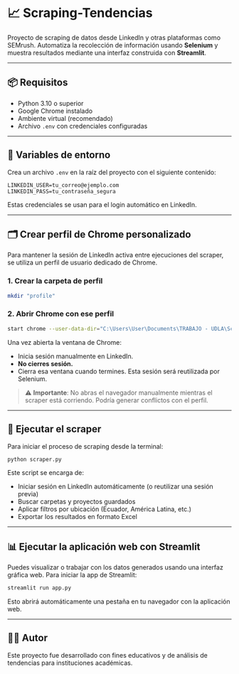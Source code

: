 # 📈 Scraping-Tendencias

Proyecto de scraping de datos desde LinkedIn y otras plataformas como SEMrush. Automatiza la recolección de información usando **Selenium** y muestra resultados mediante una interfaz construida con **Streamlit**.

---

## 📦 Requisitos

- Python 3.10 o superior  
- Google Chrome instalado  
- Ambiente virtual (recomendado)  
- Archivo `.env` con credenciales configuradas  

---

## 🔐 Variables de entorno

Crea un archivo `.env` en la raíz del proyecto con el siguiente contenido:

```env
LINKEDIN_USER=tu_correo@ejemplo.com
LINKEDIN_PASS=tu_contraseña_segura
```

Estas credenciales se usan para el login automático en LinkedIn.

---

## 🗂️ Crear perfil de Chrome personalizado

Para mantener la sesión de LinkedIn activa entre ejecuciones del scraper, se utiliza un perfil de usuario dedicado de Chrome.

### 1. Crear la carpeta de perfil

```bash
mkdir "profile"
```

### 2. Abrir Chrome con ese perfil

```bash
start chrome --user-data-dir="C:\Users\User\Documents\TRABAJO - UDLA\Scraping-Tendencias\profile"
```

Una vez abierta la ventana de Chrome:

- Inicia sesión manualmente en LinkedIn.  
- **No cierres sesión.**  
- Cierra esa ventana cuando termines. Esta sesión será reutilizada por Selenium.

> ⚠️ **Importante**: No abras el navegador manualmente mientras el scraper está corriendo. Podría generar conflictos con el perfil.

---

## 🚀 Ejecutar el scraper

Para iniciar el proceso de scraping desde la terminal:

```bash
python scraper.py
```

Este script se encarga de:

- Iniciar sesión en LinkedIn automáticamente (o reutilizar una sesión previa)
- Buscar carpetas y proyectos guardados
- Aplicar filtros por ubicación (Ecuador, América Latina, etc.)
- Exportar los resultados en formato Excel

---

## 📊 Ejecutar la aplicación web con Streamlit

Puedes visualizar o trabajar con los datos generados usando una interfaz gráfica web. Para iniciar la app de Streamlit:

```bash
streamlit run app.py
```

Esto abrirá automáticamente una pestaña en tu navegador con la aplicación web.

---

## 🧑‍💻 Autor

Este proyecto fue desarrollado con fines educativos y de análisis de tendencias para instituciones académicas.
